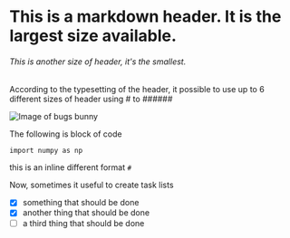 # This is a markdown header. It is the largest size available.
###### This is another size of header, it's the smallest.

According to the typesetting of the header, it possible to use up to 6 different
sizes of header using # to ######

![Image of bugs bunny](https://cdn.forbes.co/2020/07/Bugs-Bunny-1280x720-1.jpg)

The following is block of code

```
import numpy as np
```
this is an inline different format ```#```

Now, sometimes it useful to create task lists

- [x] something that should be done
- [x] another thing that should be done
- [ ] a third thing that should be done
